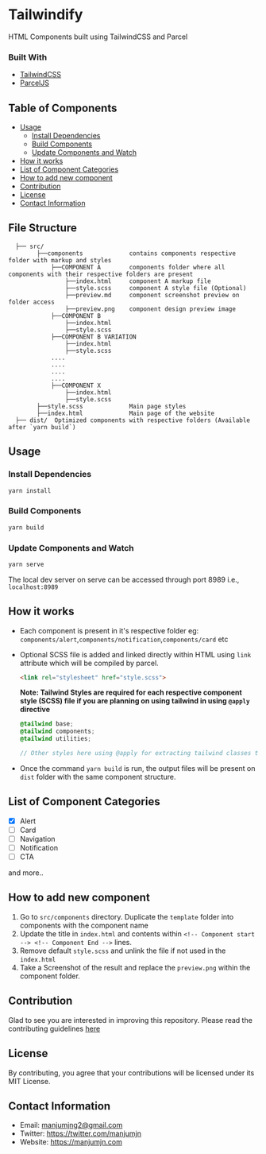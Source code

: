 # Tailwindify
HTML Components built using TailwindCSS and Parcel

### Built With
- [TailwindCSS](https://tailwindcss.com/)
- [ParcelJS](https://parceljs.org/)

## Table of Components
  * [Usage](#usage)
    + [Install Dependencies](#install-dependencies)
    + [Build Components](#build-components)
    + [Update Components and Watch](#update-components-and-watch)
  * [How it works](#how-it-works)
  * [List of Component Categories](#list-of-component-categories)
  * [How to add new component](#how-to-add-new-component)
  * [Contribution](#contribution)
  * [License](#license)
  * [Contact Information](#contact-information)

## File Structure

```
  ├── src/
        ├──components             contains components respective folder with markup and styles
            ├──COMPONENT A        components folder where all components with their respective folders are present
                ├──index.html     component A markup file
                ├──style.scss     component A style file (Optional)
                ├──preview.md     component screenshot preview on folder access
                ├──preview.png    component design preview image
            ├──COMPONENT B              
                ├──index.html     
                ├──style.scss
            ├──COMPONENT B VARIATION      
                ├──index.html     
                ├──style.scss
            ....
            ....
            ....
            ....
            ├──COMPONENT X              
                ├──index.html     
                ├──style.scss
        ├──style.scss             Main page styles
        ├──index.html             Main page of the website
  ├── dist/  Optimized components with respective folders (Available after `yarn build`)
```
## Usage

### Install Dependencies

```bash
yarn install
```

### Build Components

```bash
yarn build
```

### Update Components and Watch

```bash
yarn serve
```

The local dev server on serve can be accessed through port 8989 i.e., `localhost:8989`


## How it works

- Each component is present in it's respective folder eg: `components/alert`,`components/notification`,`components/card` etc
- Optional SCSS file is added and linked directly within HTML using `link` attribute which will be compiled by parcel. 

  ````HTML
  <link rel="stylesheet" href="style.scss">
  ````
  
  **Note: Tailwind Styles are required for each respective component style (SCSS) file if you are planning on using tailwind in using `@apply` directive**
  ```scss
  @tailwind base;
  @tailwind components;
  @tailwind utilities;

  // Other styles here using @apply for extracting tailwind classes to each class
  ```
- Once the command `yarn build` is run, the output files will be present on `dist` folder with the same component structure.

## List of Component Categories

- [x] Alert
- [ ] Card
- [ ] Navigation
- [ ] Notification
- [ ] CTA

and more..

## How to add new component

1. Go to `src/components` directory. Duplicate the `template` folder into components with the component name
2. Update the title in `index.html` and contents within `<!-- Component start --> <!-- Component End -->` lines.
3. Remove default `style.scss` and unlink the file if not used in the `index.html`
4. Take a Screenshot of the result and replace the `preview.png` within the component folder.

## Contribution

Glad to see you are interested in improving this repository. Please read the contributing guidelines [here](https://github.com/manjumjn/tailwindify/blob/main/CONTRIBUTING.md)

## License

By contributing, you agree that your contributions will be licensed under its MIT License.

## Contact Information

- Email: manjumjng2@gmail.com
- Twitter: https://twitter.com/manjumjn
- Website: https://manjumjn.com
